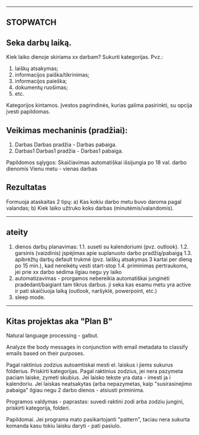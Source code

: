--------------
STOPWATCH
--------------

Seka darbų laiką.
---
Kiek laiko dienoje skiriama xx darbam? Sukurti kategorijas. Pvz.:
1. laiškų atsakymas;
2. informacijos paiška/tikrinimas;
3. informacijos paieška;
4. dokumentų ruošimas;
5. etc.

Kategorijos kintamos. Įvestos pagrindinės, kurias galima pasirinkti, su opcija įvesti papildomas.

Veikimas mechaninis (pradžiai):
---
1. Darbas
Darbas pradžia - Darbas pabaiga.
2. Darbas1
Darbas1 pradžia - Darbas1 pabaiga.

Papildomos sąlygos:
Skaičiavimas automatiškai išsijungia po 18 val. darbo dienomis
Vienu metu - vienas darbas

Rezultatas
---
Formuoja ataskaitas 2 tipų:
a) Kas kokiu darbo metu buvo daroma pagal valandas;
b) Kiek laiko užtruko koks darbas (minutėmis/valandomis).


------
ateity
------
1. dienos darbų planavimas:
1.1. suseti su kalendoriumi (pvz. outlook).
1.2. garsinis (vaizdinis) įspėjimas apie suplanuoto darbo pradžią/pabaigą
1.3. apibrėžtų darbų default trukmė (pvz. laiškų atsakymas 3 kartai per dieną po 15 min.), kad nereikėtų vesti start-stop
1.4. priminimas pertraukoms, jei prie xx darbo sėdima ilgiau negu yy laiko
2. automatizavimas - prorgamos nebereikia automatiškai junginėti pradedant/baigiant tam tikrus darbus. ji seka kas esamu metu yra active ir pati skaičiuoja laiką (outlook, naršyklė, powerpoint, etc.)
3. sleep mode.




-----------------
Kitas projektas aka "Plan B"
-----------------
Natural language processing - galbut.

Analyze the body messages in conjunction with email metadata to classify emails based on their purposes.

Pagal raktinius zodzius autoamtiskai mesti el. laiskus i jiems sukurus folderius.
Priskirti kategorijas.
Pagal raktinius zodzius, jei nera pazymeta paciam laiske, zymeti skubius. Jei laisko tekste yra data - imesti ja i kalendoriu.
Jei laiskas neatsakytas (arba nepazymetas, kaip "susirasinejimo pabaiga" ilgiau negu 2 darbo dienos - atsiusti priminima.

Programos valdymas - paprastas: suvedi raktini zodi arba zodziu jungini, priskirti kategorija, folderi. 


Papildomai. Jei programa mato pasikartojanti "pattern", taciau nera sukurta komanda kasu tokiu laisku daryti - pati pasiulo.




